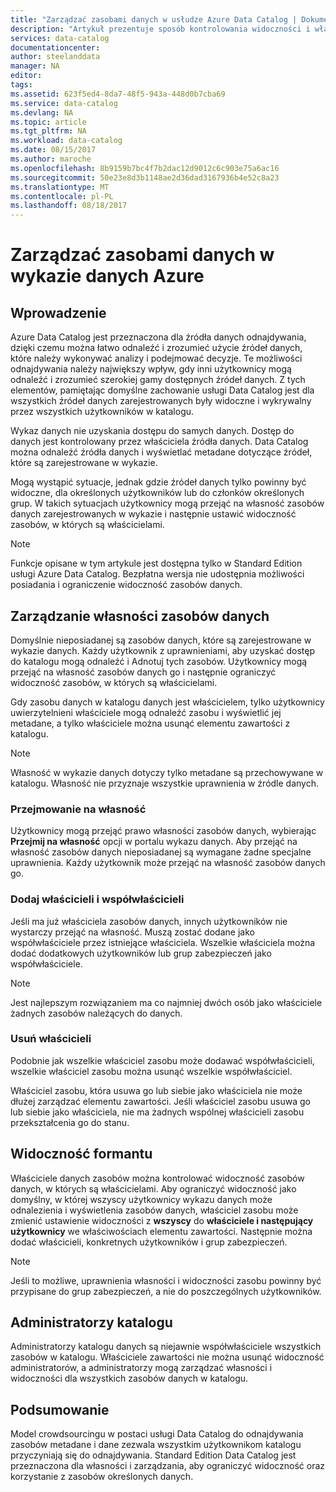```yaml
---
title: "Zarządzać zasobami danych w usłudze Azure Data Catalog | Dokumentacja firmy Microsoft"
description: "Artykuł prezentuje sposób kontrolowania widoczności i własności zasobów danych zarejestrowane w usłudze Azure Data Catalog."
services: data-catalog
documentationcenter: 
author: steelanddata
manager: NA
editor: 
tags: 
ms.assetid: 623f5ed4-8da7-48f5-943a-448d0b7cba69
ms.service: data-catalog
ms.devlang: NA
ms.topic: article
ms.tgt_pltfrm: NA
ms.workload: data-catalog
ms.date: 08/15/2017
ms.author: maroche
ms.openlocfilehash: 8b9159b7bc4f7b2dac12d9012c6c903e75a6ac16
ms.sourcegitcommit: 50e23e8d3b1148ae2d36dad3167936b4e52c8a23
ms.translationtype: MT
ms.contentlocale: pl-PL
ms.lasthandoff: 08/18/2017
---
```

# <a name="manage-data-assets-in-azure-data-catalog"></a>Zarządzać zasobami danych w wykazie danych Azure
## <a name="introduction"></a>Wprowadzenie
Azure Data Catalog jest przeznaczona dla źródła danych odnajdywania, dzięki czemu można łatwo odnaleźć i zrozumieć użycie źródeł danych, które należy wykonywać analizy i podejmować decyzje. Te możliwości odnajdywania należy największy wpływ, gdy inni użytkownicy mogą odnaleźć i zrozumieć szerokiej gamy dostępnych źródeł danych. Z tych elementów, pamiętając domyślne zachowanie usługi Data Catalog jest dla wszystkich źródeł danych zarejestrowanych były widoczne i wykrywalny przez wszystkich użytkowników w katalogu.

Wykaz danych nie uzyskania dostępu do samych danych. Dostęp do danych jest kontrolowany przez właściciela źródła danych. Data Catalog można odnaleźć źródła danych i wyświetlać metadane dotyczące źródeł, które są zarejestrowane w wykazie.

Mogą wystąpić sytuacje, jednak gdzie źródeł danych tylko powinny być widoczne, dla określonych użytkowników lub do członków określonych grup. W takich sytuacjach użytkownicy mogą przejąć na własność zasobów danych zarejestrowanych w wykazie i następnie ustawić widoczność zasobów, w których są właścicielami.

> [!NOTE]
> Funkcje opisane w tym artykule jest dostępna tylko w Standard Edition usługi Azure Data Catalog. Bezpłatna wersja nie udostępnia możliwości posiadania i ograniczenie widoczność zasobów danych.
>
>

## <a name="manage-ownership-of-data-assets"></a>Zarządzanie własności zasobów danych
Domyślnie nieposiadanej są zasobów danych, które są zarejestrowane w wykazie danych. Każdy użytkownik z uprawnieniami, aby uzyskać dostęp do katalogu mogą odnaleźć i Adnotuj tych zasobów. Użytkownicy mogą przejąć na własność zasobów danych go i następnie ograniczyć widoczność zasobów, w których są właścicielami.

Gdy zasobu danych w katalogu danych jest właścicielem, tylko użytkownicy uwierzytelnieni właściciele mogą odnaleźć zasobu i wyświetlić jej metadane, a tylko właściciele można usunąć elementu zawartości z katalogu.

> [!NOTE]
> Własność w wykazie danych dotyczy tylko metadane są przechowywane w katalogu. Własność nie przyznaje wszystkie uprawnienia w źródle danych.
>
>

### <a name="take-ownership"></a>Przejmowanie na własność
Użytkownicy mogą przejąć prawo własności zasobów danych, wybierając **Przejmij na własność** opcji w portalu wykazu danych. Aby przejąć na własność zasobów danych nieposiadanej są wymagane żadne specjalne uprawnienia. Każdy użytkownik może przejąć na własność zasobów danych go.

### <a name="add-owners-and-co-owners"></a>Dodaj właścicieli i współwłaścicieli
Jeśli ma już właściciela zasobów danych, innych użytkowników nie wystarczy przejąć na własność. Muszą zostać dodane jako współwłaściciele przez istniejące właściciela. Wszelkie właściciela można dodać dodatkowych użytkowników lub grup zabezpieczeń jako współwłaściciele.

> [!NOTE]
> Jest najlepszym rozwiązaniem ma co najmniej dwóch osób jako właściciele żadnych zasobów należących do danych.
>
>

### <a name="remove-owners"></a>Usuń właścicieli
Podobnie jak wszelkie właściciel zasobu może dodawać współwłaścicieli, wszelkie właściciel zasobu można usunąć wszelkie współwłaściciel.

Właściciel zasobu, która usuwa go lub siebie jako właściciela nie może dłużej zarządzać elementu zawartości. Jeśli właściciel zasobu usuwa go lub siebie jako właściciela, nie ma żadnych wspólnej właścicieli zasobu przekształcenia go do stanu.

## <a name="control-visibility"></a>Widoczność formantu
Właściciele danych zasobów można kontrolować widoczność zasobów danych, w których są właścicielami. Aby ograniczyć widoczność jako domyślny, w której wszyscy użytkownicy wykazu danych może odnalezienia i wyświetlenia zasobów danych, właściciel zasobu może zmienić ustawienie widoczności z **wszyscy** do **właściciele i następujący użytkownicy** we właściwościach elementu zawartości. Następnie można dodać właścicieli, konkretnych użytkowników i grup zabezpieczeń.

> [!NOTE]
> Jeśli to możliwe, uprawnienia własności i widoczności zasobu powinny być przypisane do grup zabezpieczeń, a nie do poszczególnych użytkowników.
>
>

## <a name="catalog-administrators"></a>Administratorzy katalogu
Administratorzy katalogu danych są niejawnie współwłaściciele wszystkich zasobów w katalogu. Właściciele zawartości nie można usunąć widoczność administratorów, a administratorzy mogą zarządzać własności i widoczności dla wszystkich zasobów danych w katalogu.

## <a name="summary"></a>Podsumowanie
Model crowdsourcingu w postaci usługi Data Catalog do odnajdywania zasobów metadane i dane zezwala wszystkim użytkownikom katalogu przyczyniają się do odnajdywania. Standard Edition Data Catalog jest przeznaczona dla własności i zarządzania, aby ograniczyć widoczność oraz korzystanie z zasobów określonych danych.
